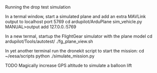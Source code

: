 Running the drop test simulation

In a termal window, start a simulated plane and add an extra MAVLink output to localhost port 5769
cd ardupilot/ArduPlane
sim_vehicle.py
MANUAL>output add 127.0.0.:5769


In a new termal, startup the FlightGear simulator with the plane model
cd ardupilot/Tools/autotest/
./fg_plane_view.sh


In yet another terminal run the dronekit script to start the mission:
cd ~/eesa/scripts
python ./simulate_mission.py


TODO
Magically increase GPS altitude to simulate a balloon lift


